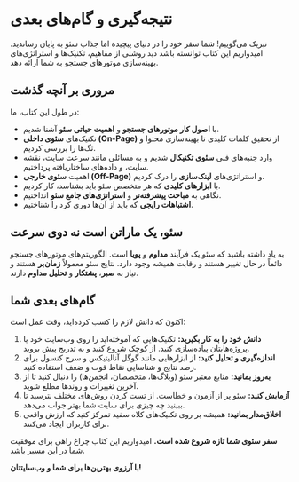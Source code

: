 # نتیجه‌گیری و گام‌های بعدی

تبریک می‌گوییم! شما سفر خود را در دنیای پیچیده اما جذاب سئو به پایان رساندید. امیدواریم این کتاب توانسته باشد دید روشنی از مفاهیم، تکنیک‌ها و استراتژی‌های بهینه‌سازی موتورهای جستجو به شما ارائه دهد.

## مروری بر آنچه گذشت

در طول این کتاب، ما:

*   با **اصول کار موتورهای جستجو** و **اهمیت حیاتی سئو** آشنا شدیم.
*   تکنیک‌های **سئوی داخلی (On-Page)** از تحقیق کلمات کلیدی تا بهینه‌سازی محتوا و تگ‌ها را بررسی کردیم.
*   وارد جنبه‌های فنی **سئوی تکنیکال** شدیم و به مسائلی مانند سرعت سایت، نقشه سایت، و داده‌های ساختاریافته پرداختیم.
*   اهمیت **سئوی خارجی (Off-Page)** و استراتژی‌های **لینک‌سازی** را درک کردیم.
*   با **ابزارهای کلیدی** که هر متخصص سئو باید بشناسد، کار کردیم.
*   نگاهی به **مباحث پیشرفته‌تر** و **استراتژی‌های جامع سئو** انداختیم.
*   **اشتباهات رایجی** که باید از آن‌ها دوری کرد را شناختیم.

## سئو، یک ماراتن است نه دوی سرعت

به یاد داشته باشید که سئو یک فرآیند **مداوم** و **پویا** است. الگوریتم‌های موتورهای جستجو دائماً در حال تغییر هستند و رقابت همیشه وجود دارد. نتایج سئو معمولاً **زمان‌بر** هستند و نیاز به **صبر**، **پشتکار** و **تحلیل مداوم** دارند.

## گام‌های بعدی شما

اکنون که دانش لازم را کسب کرده‌اید، وقت عمل است:

1.  **دانش خود را به کار بگیرید:** تکنیک‌هایی که آموخته‌اید را روی وب‌سایت خود یا پروژه‌هایتان پیاده‌سازی کنید. از کوچک شروع کنید و به تدریج پیش بروید.
2.  **اندازه‌گیری و تحلیل کنید:** از ابزارهایی مانند گوگل آنالیتیکس و سرچ کنسول برای رصد نتایج و شناسایی نقاط قوت و ضعف استفاده کنید.
3.  **به‌روز بمانید:** منابع معتبر سئو (وبلاگ‌ها، متخصصان، انجمن‌ها) را دنبال کنید تا از آخرین تغییرات و روندها مطلع شوید.
4.  **آزمایش کنید:** سئو پر از آزمون و خطاست. از تست کردن روش‌های مختلف نترسید تا ببینید چه چیزی برای سایت شما بهتر جواب می‌دهد.
5.  **اخلاق‌مدار بمانید:** همیشه بر روی تکنیک‌های کلاه سفید تمرکز کنید که ارزش واقعی برای کاربران ایجاد می‌کنند.

**سفر سئوی شما تازه شروع شده است.** امیدواریم این کتاب چراغ راهی برای موفقیت شما در این مسیر باشد.

**با آرزوی بهترین‌ها برای شما و وب‌سایتتان!**
